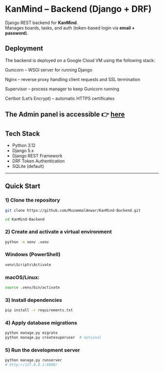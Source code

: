# KanMind – Backend (Django + DRF)

Django REST backend for **KanMind**.  
Manages boards, tasks, and auth (token-based login via **email + password**).

## Deployment

The backend is deployed on a Google Cloud VM using the following stack:

Gunicorn – WSGI server for running Django

Nginx – reverse proxy handling client requests and SSL termination

Supervisor – process manager to keep Gunicorn running

Certbot (Let’s Encrypt) – automatic HTTPS certificates

The Admin panel is accessible
👉 [here](https://kanmind-api.muzammal-anwar.at/admin/)
---

## Tech Stack

- Python 3.12
- Django 5.x
- Django REST Framework
- DRF Token Authentication
- SQLite (default)

---

## Quick Start

### 1) Clone the repository
```bash
git clone https://github.com/MuzammalAnwar/KanMind-Backend.git
```
```bash
cd KanMind-Backend
```
### 2) Create and activate a virtual environment
```bash
python -m venv .venv
```

### Windows (PowerShell)
```bash
venv\Scripts\Activate
```
### macOS/Linux:
```bash
source .venv/bin/activate
```

### 3) Install dependencies
```bash
pip install -r requirements.txt
```

### 4) Apply database migrations
```bash
python manage.py migrate
python manage.py createsuperuser  # optional
```

### 5) Run the development server
```bash
python manage.py runserver
# http://127.0.0.1:8000/
```

